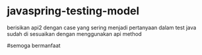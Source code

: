 # javaspring-testing-model
berisikan api2 dengan case yang sering menjadi pertanyaan dalam test java
sudah di sesuaikan dengan menggunakan api method

#semoga bermanfaat 